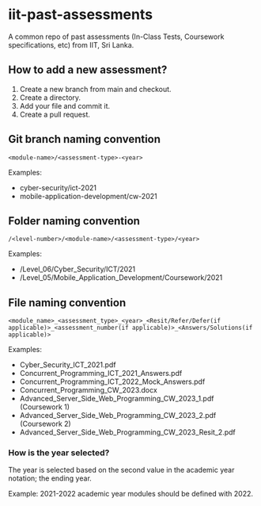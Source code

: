 # iit-past-assessments
A common repo of past assessments (In-Class Tests, Coursework specifications, etc) from IIT, Sri Lanka.

## How to add a new assessment?
1. Create a new branch from main and checkout.
2. Create a directory.
3. Add your file and commit it.
4. Create a pull request.

## Git branch naming convention
`<module-name>/<assessment-type>-<year>`

Examples:
- cyber-security/ict-2021
- mobile-application-development/cw-2021

## Folder naming convention
`/<level-number>/<module-name>/<assessment-type>/<year>`

Examples:
- /Level_06/Cyber_Security/ICT/2021
- /Level_05/Mobile_Application_Development/Coursework/2021

## File naming convention
`<module_name>_<assessment_type>_<year>_<Resit/Refer/Defer(if applicable)>_<assessment_number(if applicable)>_<Answers/Solutions(if applicable)>`

Examples:
- Cyber_Security_ICT_2021.pdf
- Concurrent_Programming_ICT_2021_Answers.pdf
- Concurrent_Programming_ICT_2022_Mock_Answers.pdf
- Concurrent_Programming_CW_2023.docx
- Advanced_Server_Side_Web_Programming_CW_2023_1.pdf (Coursework 1)
- Advanced_Server_Side_Web_Programming_CW_2023_2.pdf (Coursework 2)
- Advanced_Server_Side_Web_Programming_CW_2023_Resit_2.pdf

### How is the year selected?
The year is selected based on the second value in the academic year notation; the ending year.

Example: 2021-2022 academic year modules should be defined with 2022.